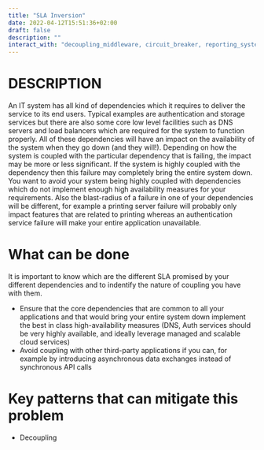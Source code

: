 ```yaml
---
title: "SLA Inversion"
date: 2022-04-12T15:51:36+02:00
draft: false
description: ""
interact_with: "decoupling_middleware, circuit_breaker, reporting_system_health_and_state, accounting_for_third_party_failures"
---
```


# DESCRIPTION

An IT system has all kind of dependencies which it requires to deliver the service to its end users. 
Typical examples are authentication and storage services but there are also some core low level facilities such as DNS servers and load balancers which are required for the system to function properly. 
All of these dependencies will have an impact on the availability of the system when they go down (and they will!). 
Depending on how the system is coupled with the particular dependency that is failing, the impact may be more or less significant. 
If the system is highly coupled with the dependency then this failure may completely bring the entire system down. You want to avoid your system being highly coupled with dependencies which do not implement enough high availability measures for your requirements. 
Also the blast-radius of a failure in one of your dependencies will be different, for example a printing server failure will probably only impact features that are related to printing whereas an authentication service failure will make your entire application unavailable. 

# What can be done

It is important to know which are the different SLA promised by your different dependencies and to indentify the nature of coupling you have with them. 
-	Ensure that the core dependencies that are common to all your applications and that would bring your entire system down implement the best in class high-availability measures (DNS, Auth services should be very highly available, and ideally leverage managed and scalable cloud services) 
-	Avoid coupling with other third-party applications if you can, for example by introducing asynchronous data exchanges instead of synchronous API calls 

# Key patterns that can mitigate this problem

- Decoupling 
